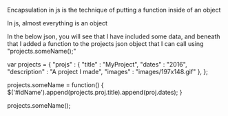 Encapsulation in js is the technique of putting a function inside of an object

In js, almost everything is an object

In the below json, you will see that I have included some data, and beneath that I added a function to the projects json object that I can call using "projects.someName();"



var projects =
{
    "projs" :
        {
            "title" : "MyProject",
            "dates" : "2016",
            "description" : "A project I made",
            "images" : "images/197x148.gif"
        },
};

projects.someName = function()
{
    $('#idName').append(projects.proj.title).append(proj.dates);
}

projects.someName();
